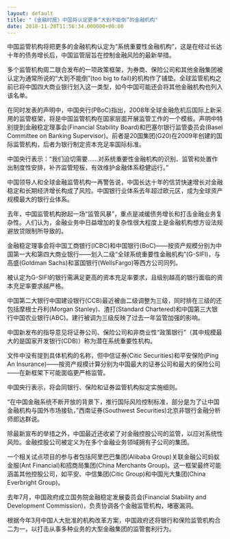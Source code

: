 ```yaml
---
layout: default
title: "《金融时报》中国将认定更多“大到不能倒”的金融机构"
date: 2018-11-28T11:56:34.000000+00:00
---
```


中国监管机构将把更多的金融机构认定为“系统重要性金融机构”，这是在经过长达十年的债务增长后，中国监管层旨在控制金融风险的最新举措。

多个监管机构周二联合发布的一项政策框架，为券商、保险公司和其他金融集团被认定为通常所说的“大到不能倒”(too big to fail)的机构作了铺垫。全球监管机构之前已将中国四大商业银行划入这一类型，如今中国可能还会将其他金融机构也列入该名单。

在同时发表的声明中，中国央行(PBoC)指出，2008年全球金融危机后国际上新采用的监管框架，将是中国监管机构在国家层面开展监管工作的一个模板。声明中特别提到金融稳定理事会(Financial Stability Board)和巴塞尔银行监管委员会(Basel Committee on Banking Supervisor)。前者是20国集团(G20)在2009年创建的国际监管机构，后者为银行制定资本充足率国际标准。

中国央行表示：“我们迫切需要……对系统重要性金融机构的识别、监管和处置作出制度性安排，补齐监管短板，有效维护金融体系稳健运行。”

中国领导人和全球金融监管机构一再警告说，中国长达十年的信贷快速增长对金融稳定和长期经济增长构成了风险。中国银行业体系去年超过欧元区，成为全球资产规模最大的银行业体系。

去年，中国监管机构掀起一场“监管风暴”，重点是减缓债务增长和打击金融业务复杂性。人们认为，金融业务中日益增加的复杂性很大程度上是金融机构想方设法规避放贷限制所导致的。

金融稳定理事会将中国工商银行(ICBC)和中国银行(BoC)——按资产规模分别为中国第一大和第四大商业银行——划入二级“全球系统重要性金融机构”(G-SIFI)，与高盛(Goldman Sachs)和富国银行(WellsFargo)等西方公司同列。

被认定为G-SIFI的银行需满足更高的资本充足率要求，且级别越高的银行面临的资本充足率要求越严格。

中国第二大银行中国建设银行(CCB)最近被由二级调整为三级，同时排在三级的还包括摩根士丹利(Morgan Stanley)、渣打(Standard Chartered)和中国第三大银行中国农业银行(ABC)。建行被调为三级反映了过去一年监管加强的影响。

中国新发布的指导意见将证券公司、保险公司和非商业性“政策银行”（其中规模最大的是国家开发银行(CDB)）称为潜在系统重要性机构。

文件中没有提到具体机构的名称，但中信证券(Citic Securities)和平安保险(Ping An Insurance)——按资产规模计算分别为中国最大的证券公司和最大的保险公司——在新框架下可能面临更严格监管。

中国央行表示，将会同银行、保险和证券监管机构拟定实施细则。

“在中国金融系统不断开放的背景下，推行国际风险控制标准，部分是为了让中国金融机构与国外市场接轨，”西南证券(Southwest Securities)北京非银行金融分析师郎达群说。

除最新宣布的举措之外，中国最近还收紧了对金融控股公司的监管，以应对系统性风险。金融控股公司被定义为在多个金融业务领域拥有子公司的集团。

一个相关试点项目的参与者包括阿里巴巴集团(Alibaba Group)关联金融公司蚂蚁金服(Ant Financial)和招商局集团(China Merchants Group)。这一框架最终可能涵盖其他控股公司，如平安、中信集团(Citic Group)和中国光大集团(China Everbright Group)。

去年7月，中国政府成立国务院金融稳定发展委员会(Financial Stability and Development Commission)，负责协调各个金融监管机构，堵塞漏洞。

根据今年3月中国人大批准的机构改革方案，中国政府还将银行和保险监管机构合二为一，以打击从事多种业务的大型金融集团的监管套利行为。

